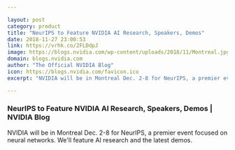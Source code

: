 ```yaml
---

layout: post
category: product
title: "NeurIPS to Feature NVIDIA AI Research, Speakers, Demos"
date: 2018-11-27 23:00:53
link: https://vrhk.co/2FLDdpJ
image: https://blogs.nvidia.com/wp-content/uploads/2018/11/Montreal.jpg
domain: blogs.nvidia.com
author: "The Official NVIDIA Blog"
icon: https://blogs.nvidia.com/favicon.ico
excerpt: "NVIDIA will be in Montreal Dec. 2-8 for NeurIPS, a premier event focused on neural networks. We'll feature AI research and the latest demos."

---
```


### NeurIPS to Feature NVIDIA AI Research, Speakers, Demos | NVIDIA Blog

NVIDIA will be in Montreal Dec. 2-8 for NeurIPS, a premier event focused on neural networks. We'll feature AI research and the latest demos.